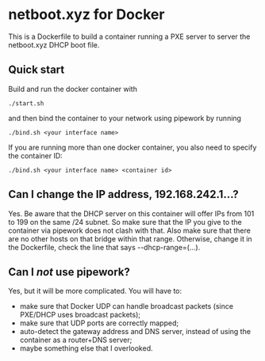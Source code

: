 # netboot.xyz for Docker

This is a Dockerfile to build a container running a PXE server to
server the netboot.xyz DHCP boot file.

## Quick start
Build and run the docker container with
```
./start.sh
```
and then bind the container to your network using pipework by running
```
./bind.sh <your interface name>
```
If you are running more than one docker container, you also need to specify the container ID:
```
./bind.sh <your interface name> <container id>
```

## Can I change the IP address, 192.168.242.1...?

Yes. Be aware that the DHCP server on this container will offer IPs from 101 to 199 on the same /24 subnet. 
So make sure that the IP you give to the container via pipework does not clash with that.
Also make sure that there are no other hosts on that bridge within that range. 
Otherwise, change it in the Dockerfile, check the line that says --dhcp-range=(...).


## Can I *not* use pipework?

Yes, but it will be more complicated. You will have to:

- make sure that Docker UDP can handle broadcast packets (since PXE/DHCP
  uses broadcast packets);
- make sure that UDP ports are correctly mapped;
- auto-detect the gateway address and DNS server, instead of using the
  container as a router+DNS server;
- maybe something else that I overlooked.
